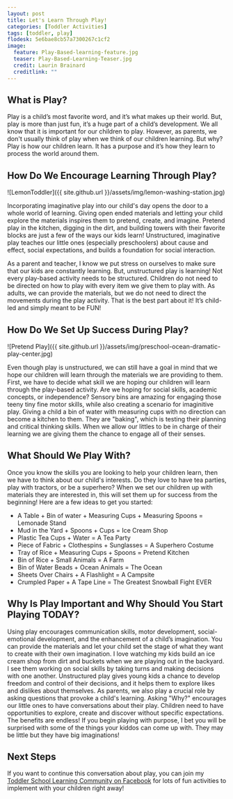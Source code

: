```yaml
---
layout: post
title: Let's Learn Through Play!
categories: [Toddler Activities]
tags: [toddler, play]
flodesk: 5e6bae8cb57a7300267c1cf2
image:
  feature: Play-Based-learning-feature.jpg
  teaser: Play-Based-Learning-Teaser.jpg
  credit: Laurin Brainard
  creditlink: ""
---
```

## What is Play?

Play is a child’s most favorite word, and it’s what makes up their world. But, play is more than just fun, it’s a huge part of a child’s development. We all know that it is important for our children to play. However, as parents, we don't usually think of play when we think of our children learning. But why? Play is how our children learn. It has a purpose and it’s how they learn to process the world around them. 

## How Do We Encourage Learning Through Play?

![LemonToddler]({{ site.github.url }}/assets/img/lemon-washing-station.jpg)

Incorporating imaginative play into our child's day opens the door to a whole world of learning. Giving open ended materials and letting your child explore the materials inspires them to pretend, create, and imagine. Pretend play in the kitchen, digging in the dirt, and building towers with their favorite blocks are just a few of the ways our kids learn! Unstructured, imaginative play teaches our little ones (especially preschoolers) about cause and effect, social expectations, and builds a foundation for social interaction. 

As a parent and teacher, I know we put stress on ourselves to make sure that our kids are constantly learning. But, unstructured play is learning! Not every play-based activity needs to be structured. Children do not need to be directed on how to play with every item we give them to play with. As adults, we can provide the materials, but we do not need to direct the movements during the play activity. That is the best part about it! It’s child-led and simply meant to be FUN! 

## How Do We Set Up Success During Play?

![Pretend Play]({{ site.github.url }}/assets/img/preschool-ocean-dramatic-play-center.jpg)

Even though play is unstructured, we can still have a goal in mind that we hope our children will learn through the materials we are providing to them. First, we have to decide what skill we are hoping our children will learn through the play-based activity. Are we hoping for social skills, academic concepts, or independence? Sensory bins are amazing for engaging those teeny tiny fine motor skills, while also creating a scenario for imaginitive play. Giving a child a bin of water with measuring cups with no direction can become a kitchen to them. They are "baking", which is testing their planning and critical thinking skills. When we allow our littles to be in charge of their learning we are giving them the chance to engage all of their senses. 

## What Should We Play With?

Once you know the skills you are looking to help your children learn, then we have to think about our child's interests. Do they love to have tea parties, play with tractors, or be a superhero? When we set our children up with materials they are interested in, this will set them up for success from the beginning! Here are a few ideas to get you started:

- A Table + Bin of water + Measuring Cups + Measuring Spoons = Lemonade Stand
- Mud in the Yard + Spoons + Cups = Ice Cream Shop
- Plastic Tea Cups + Water = A Tea Party
- Piece of Fabric + Clothespins + Sunglasses = A Superhero Costume
- Tray of Rice + Measuring Cups + Spoons = Pretend Kitchen
- Bin of Rice + Small Animals = A Farm
- Bin of Water Beads + Ocean Animals = The Ocean
- Sheets Over Chairs + A Flashlight = A Campsite
- Crumpled Paper + A Tape Line = The Greatest Snowball Fight EVER

## Why Is Play Important and Why Should You Start Playing TODAY?

Using play encourages communication skills, motor development, social-emotional development, and the enhancement of a child’s imagination. You can provide the materials and let your child set the stage of what they want to create with their own imagination. I love watching my kids build an ice cream shop from dirt and buckets when we are playing out in the backyard. I see them working on social skills by taking turns and making decisions with one another. Unstructured play gives young kids a chance to develop freedom and control of their decisions, and it helps them to explore likes and dislikes about themselves. As parents, we also play a crucial role by asking questions that provoke a child's learning. Asking "Why?" encourages our little ones to have conversations about their play. Children need to have opportunities to explore, create and discover without specific expectations. The benefits are endless! If you begin playing with purpose, I bet you will be surprised with some of the things your kiddos can come up with. They may be little but they have big imaginations!

## Next Steps

If you want to continue this conversation about play, you can join my [Toddler School Learning Community on Facebook](https://www.facebook.com/groups/1277293075961826) for lots of fun activities to implement with your children right away!